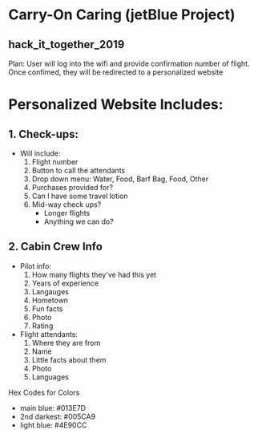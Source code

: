 # Carry-On Caring (jetBlue Project)
## hack_it_together_2019

Plan: 
User will log into the wifi and provide confirmation number of flight. Once confimed, they will be redirected to a personalized website

# Personalized Website Includes:
## 1. Check-ups:
* Will include:
  1. Flight number
  2. Button to call the attendants
  3. Drop down menu: Water, Food, Barf Bag, Food, Other
  4. Purchases provided for?
  5. Can I have some travel lotion
  6. Mid-way check ups?
      * Longer flights
      * Anything we can do?
      
## 2. Cabin Crew Info
  * Pilot info:
      1. How many flights they've had this yet
      2. Years of experience
      3. Langauges
      4. Hometown
      5. Fun facts
      6. Photo
      7. Rating
  * Flight attendants:
      1. Where they are from
      2. Name
      3. Little facts about them
      4. Photo
      5. Languages

Hex Codes for Colors
* main blue: #013E7D
* 2nd darkest: #005CA9
* light blue: #4E90CC
